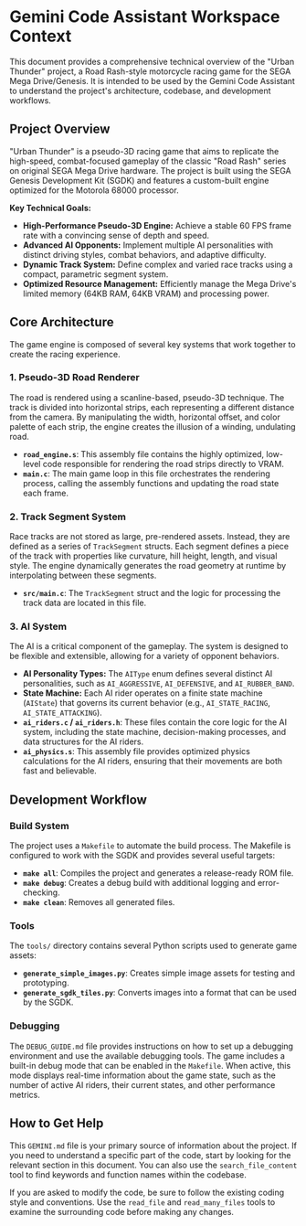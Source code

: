 # Gemini Code Assistant Workspace Context

This document provides a comprehensive technical overview of the "Urban Thunder" project, a Road Rash-style motorcycle racing game for the SEGA Mega Drive/Genesis. It is intended to be used by the Gemini Code Assistant to understand the project's architecture, codebase, and development workflows.

## Project Overview

"Urban Thunder" is a pseudo-3D racing game that aims to replicate the high-speed, combat-focused gameplay of the classic "Road Rash" series on original SEGA Mega Drive hardware. The project is built using the SEGA Genesis Development Kit (SGDK) and features a custom-built engine optimized for the Motorola 68000 processor.

**Key Technical Goals:**

*   **High-Performance Pseudo-3D Engine:** Achieve a stable 60 FPS frame rate with a convincing sense of depth and speed.
*   **Advanced AI Opponents:** Implement multiple AI personalities with distinct driving styles, combat behaviors, and adaptive difficulty.
*   **Dynamic Track System:** Define complex and varied race tracks using a compact, parametric segment system.
*   **Optimized Resource Management:** Efficiently manage the Mega Drive's limited memory (64KB RAM, 64KB VRAM) and processing power.

## Core Architecture

The game engine is composed of several key systems that work together to create the racing experience.

### 1. Pseudo-3D Road Renderer

The road is rendered using a scanline-based, pseudo-3D technique. The track is divided into horizontal strips, each representing a different distance from the camera. By manipulating the width, horizontal offset, and color palette of each strip, the engine creates the illusion of a winding, undulating road.

*   **`road_engine.s`**: This assembly file contains the highly optimized, low-level code responsible for rendering the road strips directly to VRAM.
*   **`main.c`**: The main game loop in this file orchestrates the rendering process, calling the assembly functions and updating the road state each frame.

### 2. Track Segment System

Race tracks are not stored as large, pre-rendered assets. Instead, they are defined as a series of `TrackSegment` structs. Each segment defines a piece of the track with properties like curvature, hill height, length, and visual style. The engine dynamically generates the road geometry at runtime by interpolating between these segments.

*   **`src/main.c`**: The `TrackSegment` struct and the logic for processing the track data are located in this file.

### 3. AI System

The AI is a critical component of the gameplay. The system is designed to be flexible and extensible, allowing for a variety of opponent behaviors.

*   **AI Personality Types:** The `AIType` enum defines several distinct AI personalities, such as `AI_AGGRESSIVE`, `AI_DEFENSIVE`, and `AI_RUBBER_BAND`.
*   **State Machine:** Each AI rider operates on a finite state machine (`AIState`) that governs its current behavior (e.g., `AI_STATE_RACING`, `AI_STATE_ATTACKING`).
*   **`ai_riders.c` / `ai_riders.h`**: These files contain the core logic for the AI system, including the state machine, decision-making processes, and data structures for the AI riders.
*   **`ai_physics.s`**: This assembly file provides optimized physics calculations for the AI riders, ensuring that their movements are both fast and believable.

## Development Workflow

### Build System

The project uses a `Makefile` to automate the build process. The Makefile is configured to work with the SGDK and provides several useful targets:

*   **`make all`**: Compiles the project and generates a release-ready ROM file.
*   **`make debug`**: Creates a debug build with additional logging and error-checking.
*   **`make clean`**: Removes all generated files.

### Tools

The `tools/` directory contains several Python scripts used to generate game assets:

*   **`generate_simple_images.py`**: Creates simple image assets for testing and prototyping.
*   **`generate_sgdk_tiles.py`**: Converts images into a format that can be used by the SGDK.

### Debugging

The `DEBUG_GUIDE.md` file provides instructions on how to set up a debugging environment and use the available debugging tools. The game includes a built-in debug mode that can be enabled in the `Makefile`. When active, this mode displays real-time information about the game state, such as the number of active AI riders, their current states, and other performance metrics.

## How to Get Help

This `GEMINI.md` file is your primary source of information about the project. If you need to understand a specific part of the code, start by looking for the relevant section in this document. You can also use the `search_file_content` tool to find keywords and function names within the codebase.

If you are asked to modify the code, be sure to follow the existing coding style and conventions. Use the `read_file` and `read_many_files` tools to examine the surrounding code before making any changes.
